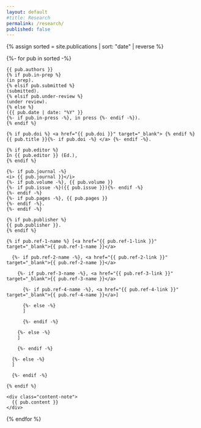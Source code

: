 ```yaml
---
layout: default
#title: Research
permalink: /research/
published: false
---
```


{% assign sorted = site.publications | sort: "date" | reverse %}

{%- for pub in sorted -%}

  <div class="content-block">

    {{ pub.authors }}
    {% if pub.in-prep %}
    (in prep).
    {% elsif pub.submitted %}
    (submitted).
    {% elsif pub.under-review %}
    (under review).
    {% else %}
    ({{ pub.date | date: "%Y" }}
    {%- if pub.in-press -%}, in press {%- endif -%}).
    {% endif %}

    {% if pub.doi %} <a href="{{ pub.doi }}" target="_blank"> {% endif %} {{ pub.title }}{%- if pub.doi -%} </a> {%- endif -%}.

    {% if pub.editor %}
    In {{ pub.editor }} (Ed.),
    {% endif %}

    {%- if pub.journal -%}
    <i> {{ pub.journal }}</i>
    {%- if pub.volume -%}, {{ pub.volume }}
    {%- if pub.issue -%}({{ pub.issue }}){%- endif -%}
    {%- endif -%}
    {%- if pub.pages -%}, {{ pub.pages }}
    {%- endif -%}.
    {%- endif -%}

    {% if pub.publisher %}
    {{ pub.publisher }}.
    {% endif %}

    {% if pub.ref-1-name %} [<a href="{{ pub.ref-1-link }}" target="_blank">{{ pub.ref-1-name }}</a>

      {%- if pub.ref-2-name -%}, <a href="{{ pub.ref-2-link }}" target="_blank">{{ pub.ref-2-name }}</a>

        {%- if pub.ref-3-name -%}, <a href="{{ pub.ref-3-link }}" target="_blank">{{ pub.ref-3-name }}</a>

          {%- if pub.ref-4-name -%}, <a href="{{ pub.ref-4-link }}" target="_blank">{{ pub.ref-4-name }}</a>]

          {%- else -%}
          ]

          {%- endif -%}

        {%- else -%}
        ]

        {%- endif -%}
        
      {%- else -%}
      ]

      {%- endif -%}

    {% endif %}

    <div class="content-note">
      {{ pub.content }}
    </div>

  </div>

{% endfor %}
